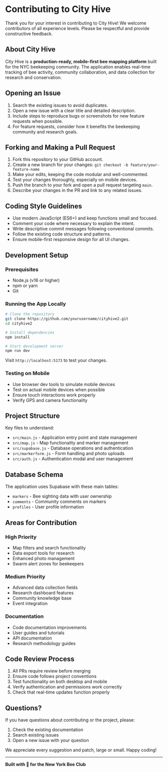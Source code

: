 # Contributing to City Hive

Thank you for your interest in contributing to City Hive! We welcome contributors of all experience levels. Please be respectful and provide constructive feedback.

## About City Hive

City Hive is a **production-ready, mobile-first bee mapping platform** built for the NYC beekeeping community. The application enables real-time tracking of bee activity, community collaboration, and data collection for research and conservation.

## Opening an Issue
1. Search the existing issues to avoid duplicates.
2. Open a new issue with a clear title and detailed description.
3. Include steps to reproduce bugs or screenshots for new feature requests when possible.
4. For feature requests, consider how it benefits the beekeeping community and research goals.

## Forking and Making a Pull Request
1. Fork this repository to your GitHub account.
2. Create a new branch for your changes: `git checkout -b feature/your-feature-name`
3. Make your edits, keeping the code modular and well-commented.
4. Test your changes thoroughly, especially on mobile devices.
5. Push the branch to your fork and open a pull request targeting `main`.
6. Describe your changes in the PR and link to any related issues.

## Coding Style Guidelines
- Use modern JavaScript (ES6+) and keep functions small and focused.
- Comment your code where necessary to explain the intent.
- Write descriptive commit messages following conventional commits.
- Follow the existing code structure and patterns.
- Ensure mobile-first responsive design for all UI changes.

## Development Setup

### Prerequisites
- Node.js (v16 or higher)
- npm or yarn
- Git

### Running the App Locally
```bash
# Clone the repository
git clone https://github.com/yourusername/cityhive2.git
cd cityhive2

# Install dependencies
npm install

# Start development server
npm run dev
```

Visit `http://localhost:5173` to test your changes.

### Testing on Mobile
- Use browser dev tools to simulate mobile devices
- Test on actual mobile devices when possible
- Ensure touch interactions work properly
- Verify GPS and camera functionality

## Project Structure

Key files to understand:
- `src/main.js` - Application entry point and state management
- `src/map.js` - Map functionality and marker management
- `src/supabase.js` - Database operations and authentication
- `src/markerform.js` - Form handling and photo uploads
- `src/auth.js` - Authentication modal and user management

## Database Schema

The application uses Supabase with these main tables:
- `markers` - Bee sighting data with user ownership
- `comments` - Community comments on markers
- `profiles` - User profile information

## Areas for Contribution

### High Priority
- Map filters and search functionality
- Data export tools for research
- Enhanced photo management
- Swarm alert zones for beekeepers

### Medium Priority
- Advanced data collection fields
- Research dashboard features
- Community knowledge base
- Event integration

### Documentation
- Code documentation improvements
- User guides and tutorials
- API documentation
- Research methodology guides

## Code Review Process

1. All PRs require review before merging
2. Ensure code follows project conventions
3. Test functionality on both desktop and mobile
4. Verify authentication and permissions work correctly
5. Check that real-time updates function properly

## Questions?

If you have questions about contributing or the project, please:
1. Check the existing documentation
2. Search existing issues
3. Open a new issue with your question

We appreciate every suggestion and patch, large or small. Happy coding!

---

**Built with 🐝 for the New York Bee Club**
